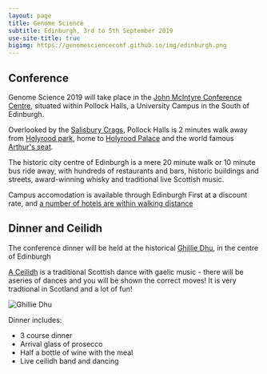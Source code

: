 ```yaml
---
layout: page
title: Genome Science
subtitle: Edinburgh, 3rd to 5th September 2019
use-site-title: true
bigimg: https://genomescienceconf.github.io/img/edinburgh.png
---
```


## Conference

Genome Science 2019 will take place in the [John McIntyre Conference Centre](https://www.edinburghfirst.co.uk/venues/john-mcintyre-conference-centre/), situated within Pollock Halls, a University Campus in the South of Edinburgh.

Overlooked by the [Salisbury Crags](https://www.theguardian.com/travel/2012/may/12/holyrood-park-salisbury-crags-arthurs-seat), Pollock Halls is 2 minutes walk away from [Holyrood park](https://www.theguardian.com/travel/2012/may/12/holyrood-park-salisbury-crags-arthurs-seat), home to [Holyrood Palace](https://www.rct.uk/visit/palace-of-holyroodhouse) and the world famous [Arthur's seat](https://www.visitscotland.com/info/see-do/holyrood-park-and-arthurs-seat-p914341).

The historic city centre of Edinburgh is a mere 20 minute walk or 10 minute bus ride away, with hundreds of restaurants and bars, historic buildings and streets, award-winning whisky and traditional live Scottish music.

Campus accomodation is available through Edinburgh First at a discount rate, and [a number of hotels are within walking distance](https://goo.gl/maps/rzoc6vJ36oS2)

## Dinner and Ceilidh

The conference dinner will be held at the historical [Ghillie Dhu](http://ghillie-dhu.co.uk/), in the centre of Edinburgh

[A Ceilidh](https://www.youtube.com/watch?v=Kja2vP3MnZA) is a traditional Scottish dance with gaelic music - there will be aseries of dances and you will be shown the correct moves! It is very tradtional in Scotland and a lot of fun!

![Ghillie Dhu](http://genomescience.co.uk/images/detail_ghilliedhu-auditorium.jpg)

Dinner includes:

* 3 course dinner
* Arrival glass of prosecco
* Half a bottle of wine with the meal
* Live ceilidh band and dancing

